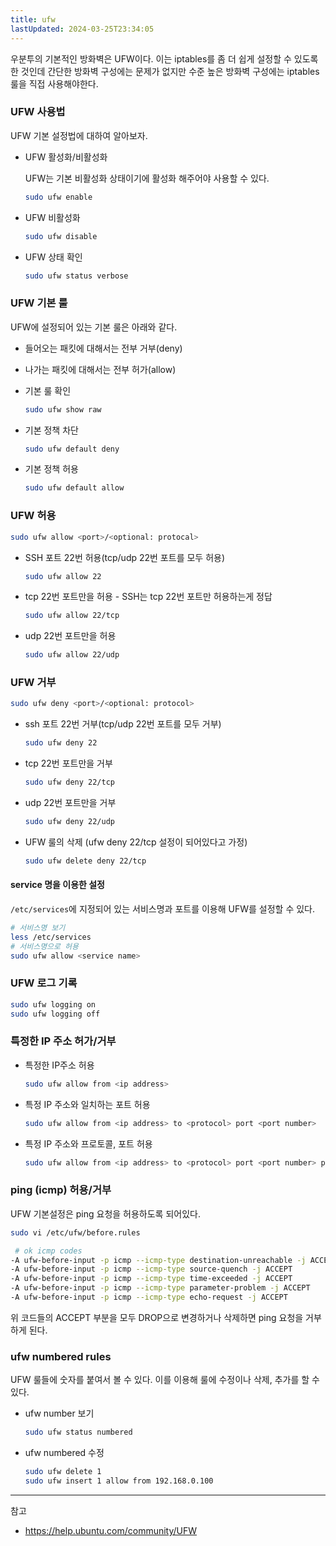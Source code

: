 ```yaml
---
title: ufw
lastUpdated: 2024-03-25T23:34:05
---
```

우분투의 기본적인 방화벽은 UFW이다. 이는 iptables를 좀 더 쉽게 설정할 수 있도록 한 것인데 간단한 방화벽 구성에는 문제가 없지만 수준 높은 방화벽 구성에는 iptables 룰을 직접 사용해야한다.

### UFW 사용법
UFW 기본 설정법에 대하여 알아보자.

- UFW 활성화/비활성화
  
  UFW는 기본 비활성화 상태이기에 활성화 해주어야 사용할 수 있다.

  ```bash
  sudo ufw enable
  ```

- UFW 비활성화

  ```bash
  sudo ufw disable
  ```

- UFW 상태 확인

  ```bash
  sudo ufw status verbose
  ```

### UFW 기본 룰

UFW에 설정되어 있는 기본 룰은 아래와 같다.

- 들어오는 패킷에 대해서는 전부 거부(deny)
- 나가는 패킷에 대해서는 전부 허가(allow)

- 기본 룰 확인

  ```bash
  sudo ufw show raw
  ```

- 기본 정책 차단

  ```bash
  sudo ufw default deny
  ```

- 기본 정책 허용

  ```bash
  sudo ufw default allow
  ```


### UFW 허용

```bash
sudo ufw allow <port>/<optional: protocal>
```

- SSH 포트 22번 허용(tcp/udp 22번 포트를 모두 허용)

  ```bash
  sudo ufw allow 22
  ```

- tcp 22번 포트만을 허용 - SSH는 tcp 22번 포트만 허용하는게 정답

  ```bash
  sudo ufw allow 22/tcp
  ```

- udp 22번 포트만을 허용

  ```bash
  sudo ufw allow 22/udp
  ```

### UFW 거부

```bash
sudo ufw deny <port>/<optional: protocol>
```

- ssh 포트 22번 거부(tcp/udp 22번 포트를 모두 거부)

  ```bash
  sudo ufw deny 22
  ```

- tcp 22번 포트만을 거부

  ```bash
  sudo ufw deny 22/tcp
  ```

- udp 22번 포트만을 거부

  ```bash
  sudo ufw deny 22/udp
  ```

- UFW 룰의 삭제 (ufw deny 22/tcp 설정이 되어있다고 가정)

  ```bash
  sudo ufw delete deny 22/tcp
  ```

#### service 명을 이용한 설정

`/etc/services`에 지정되어 있는 서비스명과 포트를 이용해 UFW를 설정할 수 있다.

```bash
# 서비스명 보기
less /etc/services
# 서비스명으로 허용
sudo ufw allow <service name>
```

### UFW 로그 기록

```bash
sudo ufw logging on
sudo ufw logging off
```

### 특정한 IP 주소 허가/거부

- 특정한 IP주소 허용
  ```bash
  sudo ufw allow from <ip address>
  ```

- 특정 IP 주소와 일치하는 포트 허용
  ```bash
  sudo ufw allow from <ip address> to <protocol> port <port number>
  ```

- 특정 IP 주소와 프로토콜, 포트 허용

  ```bash
  sudo ufw allow from <ip address> to <protocol> port <port number> proto <protocol name>
  ```

### ping (icmp) 허용/거부

UFW 기본설정은 ping 요청을 허용하도록 되어있다.

  ```bash
  sudo vi /etc/ufw/before.rules

   # ok icmp codes
  -A ufw-before-input -p icmp --icmp-type destination-unreachable -j ACCEPT
  -A ufw-before-input -p icmp --icmp-type source-quench -j ACCEPT
  -A ufw-before-input -p icmp --icmp-type time-exceeded -j ACCEPT
  -A ufw-before-input -p icmp --icmp-type parameter-problem -j ACCEPT
  -A ufw-before-input -p icmp --icmp-type echo-request -j ACCEPT
  ```

위 코드들의 ACCEPT 부분을 모두 DROP으로 변경하거나 삭제하면 ping 요청을 거부하게 된다.

### ufw numbered rules

UFW 룰들에 숫자를 붙여서 볼 수 있다. 이를 이용해 룰에 수정이나 삭제, 추가를 할 수 있다.

- ufw number 보기
  ```bash
  sudo ufw status numbered
  ```

- ufw numbered 수정
  ```bash
  sudo ufw delete 1
  sudo ufw insert 1 allow from 192.168.0.100
  ```

---
참고
- https://help.ubuntu.com/community/UFW